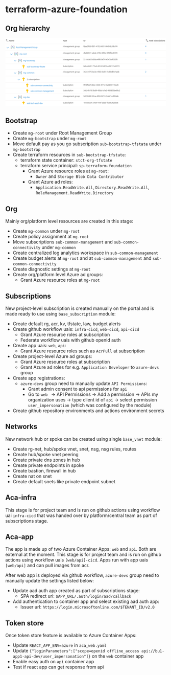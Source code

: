 # terraform-azure-foundation

## Org hierarchy

![Alt text](images/org_hierarchy.png)

## Bootstrap
- Create ```mg-root``` under Root Management Group
- Create ```mg-bootstrap``` under ```mg-root```
- Move default pay as you go subscription ```sub-bootstrap-tfstate``` under ```mg-bootstrap```
- Create terraform resources in ```sub-bootstrap-tfstate```:
    - terraform state container: ```stct-org-tfstate```
    - terraform service principal: ```sp-terraform-foundation```
        - Grant Azure resource roles at ```mg-root```: 
            - ```Owner``` and ```Storage Blob Data Contributor``` 
        - Grant Azure ad roles:
            - ```Application.ReadWrite.All```, ```Directory.ReadWrite.All```, ```RoleManagement.ReadWrite.Directory```

## Org
Mainly org/platform level resources are created in this stage:
- Create ```mg-common``` under ```mg-root```
- Create policy assignment at ```mg-root```
- Move subscriptions ```sub-common-management``` and ```sub-common-connectivity``` under ```mg-common```
- Create centralized log analytics workspace in ```sub-common-management```
- Create budget alerts at ```mg-root``` and at ```sub-common-management``` and ```sub-common-connectivity```
- Create diagnostic settings at ```mg-root```
- Create org/platform level Azure ad groups:
    - Grant Azure resource roles at ```mg-root```

## Subscriptions
New project-level subscription is created manually on the portal and is made ready to use using ```base_subscription``` module:
- Create default rg, acr, kv, tfstate, law, budget alerts
- Create github workflow uais: ```infra-cicd```, ```web-cicd```, ```api-cicd```
    - Grant Azure resource roles at subscription
    - Federate workflow uais with github openid auth
- Create app uais: ```web```, ```api```: 
    - Grant Azure resource roles such as ```AcrPull``` at subscription 
- Create project-level Azure ad groups:
    - Grant Azure resource roles at subscription
    - Grant Azure ad roles for e.g. ```Application Developer``` to ```azure-devs``` group
- Create app registrations:
    - ```azure-devs``` group need to manually update ```API Permissions```:
        - Grant admin consent to api permissions for ```api```
        - Go to ```web ``` -> API Permissions -> Add a permission -> APIs my organization uses -> type client id of ```api``` -> select permission ```user_impersonation``` (which was configured by the module)
- Create github repository environments and actions environment secrets

## Networks
New network hub or spoke can be created using single ```base_vnet``` module:
- Create rg-net, hub/spoke vnet, snet, nsg, nsg rules, routes
- Create hub/spoke vnet peering
- Create private dns zones in hub
- Create private endpoints in spoke 
- Create bastion, firewall in hub
- Create nat on snet
- Create default snets like private endpoint subnet

## Aca-infra
This stage is for project team and is run on github actions using workflow uai ```infra-cicd``` that was handed over by platform/central team as part of subscriptions stage.

## Aca-app
The app is made up of two Azure Container Apps: ```web``` and ```api```. Both are external at the moment. This stage is for project team and is run on github actions using workflow uais ```[web/api]-cicd```. Apps run with app uais ```[web/api]``` and can pull images from acr. 

After web app is deployed via github workflow, ```azure-devs``` group need to manually update the settings listed below:
- Update aad auth app created as part of subscriptions stage:
    - SPA redirect uri: ```$APP_URL/.auth/login/aad/callback```
- Add authentication to container app and select existing aad auth app:
    - Issuer url: ```https://login.microsoftonline.com/$TENANT_ID/v2.0```

## Token store
Once token store feature is available to Azure Container Apps:
- Update ```REACT_APP_ENV=azure``` in ```aca_web.yaml```
- Update ```{"loginParameters":["scope=openid offline_access api://bu1-app1-api-dev/user_impersonation"]}``` on the ```web``` container app
- Enable easy auth on ```api``` container app
- Test if react app can get response from api